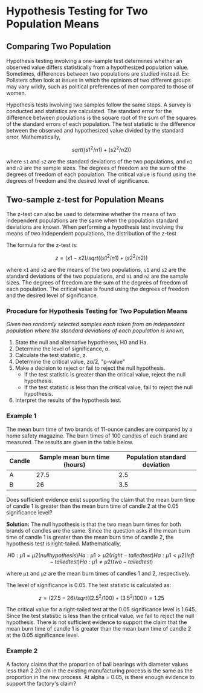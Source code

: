 # Hypothesis Testing for Two Population Means

## Comparing Two Population

Hypothesis testing involving a one-sample test determines whether an observed value differs statistically from a hypothesized population value. Sometimes, differences between two populations are studied instead. Ex: Pollsters often look at issues in which the opinions of two different groups may vary wildly, such as political preferences of men compared to those of women.

Hypothesis tests involving two samples follow the same steps. A survey is conducted and statistics are calculated. The standard error for the difference between populations is the square root of the sum of the squares of the standard errors of each population. The test statistic is the difference between the observed and hypothesized value divided by the standard error. Mathematically,

```math
sqrt((s1^2/n1) + (s2^2/n2))
```

where `s1` and `s2` are the standard deviations of the two populations, and `n1` and `n2` are the sample sizes. The degrees of freedom are the sum of the degrees of freedom of each population. The critical value is found using the degrees of freedom and the desired level of significance.

## Two-sample z-test for Population Means

The z-test can also be used to determine whether the means of two independent populations are the same when the population standard deviations are known. When performing a hypothesis test involving the means of two independent populations, the distribution of the z-test

The formula for the z-test is:

```math
z = (x1 - x2) / sqrt((s1^2/n1) + (s2^2/n2))
```

where `x1` and `x2` are the means of the two populations, `s1` and `s2` are the standard deviations of the two populations, and `n1` and `n2` are the sample sizes. The degrees of freedom are the sum of the degrees of freedom of each population. The critical value is found using the degrees of freedom and the desired level of significance.

### Procedure for Hypothesis Testing for Two Population Means

*Given two randomly selected samples each taken from an independent population where the standard deviations of each population is known,*

1. State the null and alternative hypotheses, H0 and Ha.
2. Determine the level of significance, α.
3. Calculate the test statistic, z.
4. Determine the critical value, zα/2, "p-value"
5. Make a decision to reject or fail to reject the null hypothesis.
    - If the test statistic is greater than the critical value, reject the null hypothesis.
    - If the test statistic is less than the critical value, fail to reject the null hypothesis.
6. Interpret the results of the hypothesis test.

### Example 1

The mean burn time of two brands of 11-ounce candles are compared by a home safety magazine. The burn times of 100 candles of each brand are measured. The results are given in the table below.

| Candle | Sample mean burn time (hours) | Population standard deviation |
|--------|-------------------------------|-------------------------------|
| A      | 27.5                          | 2.5                           |
| B      | 26                            | 3.5                           |

Does sufficient evidence exist supporting the claim that the mean burn time of candle 1 is greater than the mean burn time of candle 2 at the 0.05 significance level?

**Solution:**
The null hypothesis is that the two mean burn times for both brands of candles are the same. Since the question asks if the mean burn time of candle 1 is greater than the mean burn time of candle 2, the hypothesis test is right-tailed. Mathematically,

```math
H0: μ1 = μ2 (null hypothesis)
Ha: μ1 > μ2 (right-tailed test)
Ha: μ1 < μ2 (left-tailed test)
Ha: μ1 ≠ μ2 (two-tailed test)
```

where `μ1` and `μ2` are the mean burn times of candles 1 and 2, respectively.

The level of significance is 0.05. The test statistic is calculated as:

```math
z = (27.5 - 26) / sqrt((2.5^2/100) + (3.5^2/100)) = 1.25
```

The critical value for a right-tailed test at the 0.05 significance level is 1.645. Since the test statistic is less than the critical value, we fail to reject the null hypothesis. There is not sufficient evidence to support the claim that the mean burn time of candle 1 is greater than the mean burn time of candle 2 at the 0.05 significance level.

### Example 2

A factory claims that the proportion of ball bearings with diameter values less than 2.20 cm in the existing manufacturing process is the same as the proportion in the new process. At alpha = 0.05, is there enough evidence to support the factory's claim?
